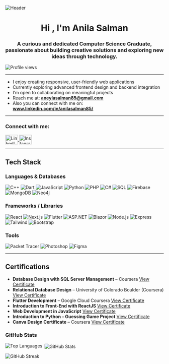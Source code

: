 ![Header](https://github.com/anilasalman85/anilasalman85/assets/137329888/0d0c0f29-590e-42f5-ad3f-5890b6702d16)

<h1 align="center">Hi , I'm Anila Salman</h1>
<h3 align="center">A curious and dedicated Computer Science Graduate, passionate about building creative solutions and exploring new ideas through technology.</h3>

<p align="left">
  <img src="https://komarev.com/ghpvc/?username=anilasalman85&label=Profile%20views&color=0e75b6&style=flat" alt="Profile views" />
</p>

---

-  I enjoy creating responsive, user-friendly web applications  
-  Currently exploring advanced frontend design and backend integration  
-  I’m open to collaborating on meaningful projects  
-  Reach me at: **aneylasalman85@gmail.com**
-  Also you can connect with me on: **www.linkedin.com/in/anilasalman85/**
---

<h3 align="left">Connect with me:</h3>
<p align="left">
  <a href="https://linkedin.com/in/anila-salman-48292b282" target="blank">
    <img align="center" src="https://raw.githubusercontent.com/rahuldkjain/github-profile-readme-generator/master/src/images/icons/Social/linked-in-alt.svg" alt="LinkedIn" height="30" width="40" />
  </a>
  <a href="https://instagram.com/aneyla_salman" target="blank">
    <img align="center" src="https://raw.githubusercontent.com/rahuldkjain/github-profile-readme-generator/master/src/images/icons/Social/instagram.svg" alt="Instagram" height="30" width="40" />
  </a>
</p>

---
##  Tech Stack

###  Languages & Databases
![C++](https://img.shields.io/badge/-C++-00599C?style=for-the-badge&logo=c%2B%2B&logoColor=white)
![Dart](https://img.shields.io/badge/-Dart-0175C2?style=for-the-badge&logo=dart&logoColor=white)
![JavaScript](https://img.shields.io/badge/-JavaScript-F7DF1E?style=for-the-badge&logo=javascript&logoColor=black)
![Python](https://img.shields.io/badge/-Python-3776AB?style=for-the-badge&logo=python&logoColor=white)
![PHP](https://img.shields.io/badge/-PHP-777BB4?style=for-the-badge&logo=php&logoColor=white)
![C#](https://img.shields.io/badge/-C%23-512BD4?style=for-the-badge&logo=csharp&logoColor=white)
![SQL](https://img.shields.io/badge/-SQL-4479A1?style=for-the-badge&logo=mysql&logoColor=white)
![Firebase](https://img.shields.io/badge/-Firebase-FFCA28?style=for-the-badge&logo=firebase&logoColor=black)
![MongoDB](https://img.shields.io/badge/-MongoDB-47A248?style=for-the-badge&logo=mongodb&logoColor=white)
![Neo4j](https://img.shields.io/badge/-Neo4j-008CC1?style=for-the-badge&logo=neo4j&logoColor=white)

###  Frameworks / Libraries
![React](https://img.shields.io/badge/-React-61DAFB?style=for-the-badge&logo=react&logoColor=black)
![Next.js](https://img.shields.io/badge/-Next.js-000000?style=for-the-badge&logo=nextdotjs&logoColor=white)
![Flutter](https://img.shields.io/badge/-Flutter-02569B?style=for-the-badge&logo=flutter&logoColor=white)
![ASP.NET](https://img.shields.io/badge/-ASP.NET-512BD4?style=for-the-badge&logo=dotnet&logoColor=white)
![Blazor](https://img.shields.io/badge/-Blazor-512BD4?style=for-the-badge&logo=blazor&logoColor=white)
![Node.js](https://img.shields.io/badge/-Node.js-339933?style=for-the-badge&logo=nodedotjs&logoColor=white)
![Express](https://img.shields.io/badge/-Express-000000?style=for-the-badge&logo=express&logoColor=white)
![Tailwind](https://img.shields.io/badge/-Tailwind-06B6D4?style=for-the-badge&logo=tailwindcss&logoColor=white)
![Bootstrap](https://img.shields.io/badge/-Bootstrap-7952B3?style=for-the-badge&logo=bootstrap&logoColor=white)

###  Tools

![Packet Tracer](https://img.shields.io/badge/-Packet%20Tracer-0078D7?style=for-the-badge&logo=cisco&logoColor=white)
![Photoshop](https://img.shields.io/badge/-Photoshop-31A8FF?style=for-the-badge&logo=adobephotoshop&logoColor=white)
![Figma](https://img.shields.io/badge/-Figma-F24E1E?style=for-the-badge&logo=figma&logoColor=white)


---
##  Certifications

<ul>
  <li><strong>Database Design with SQL Server Management</strong> – Coursera  
    <a href="https://coursera.org/share/3e60eddb79be3e5294089d8fe6f951f0" target="_blank" rel="noopener noreferrer"> View Certificate</a></li>
  <li><strong>Relational Database Design</strong> – University of Colorado Boulder (Coursera)  
    <a href="https://coursera.org/share/c72438fb7be4986ffba77ebe3036aae3" target="_blank" rel="noopener noreferrer"> View Certificate</a></li>
  <li><strong>Flutter Development</strong> – Google Cloud Coursera  
    <a href="https://coursera.org/share/3d6f291e85d9eeedc75ac6ade067a5c9" target="_blank" rel="noopener noreferrer"> View Certificate</a></li>
  <li><strong>Introduction to Front-End with ReactJS</strong>  
    <a href="https://coursera.org/share/d1c44f80cdbadd7bad43f0104e88176d" target="_blank" rel="noopener noreferrer"> View Certificate</a></li>
  <li><strong>Web Development in JavaScript</strong>  
    <a href="https://coursera.org/share/1a1dcbaa527557ce4e69f51cc1325144" target="_blank" rel="noopener noreferrer"> View Certificate</a></li>
  <li><strong>Introduction to Python – Guessing Game Project</strong>  
    <a href="https://coursera.org/share/7811666748332cce190c113987e14eeb" target="_blank" rel="noopener noreferrer"> View Certificate</a></li>
  <li><strong>Canva Design Certificate</strong> – Coursera  
    <a href="https://coursera.org/share/a598a289af754a5262d912f5989843c5" target="_blank" rel="noopener noreferrer"> View Certificate</a></li>
</ul>



<h3 align="left"> GitHub Stats</h3>

<p>
  <img align="left" src="https://github-readme-stats.vercel.app/api/top-langs?username=anilasalman85&show_icons=true&locale=en&layout=compact" alt="Top Languages" />
</p>

<p>&nbsp;<img align="center" src="https://github-readme-stats.vercel.app/api?username=anilasalman85&show_icons=true&locale=en" alt="GitHub Stats" /></p>

<p><img align="center" src="https://github-readme-streak-stats.herokuapp.com/?user=anilasalman85&" alt="GitHub Streak" /></p>


